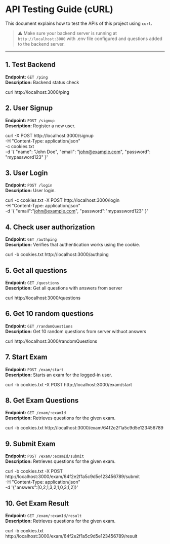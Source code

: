 # API Testing Guide (cURL)

This document explains how to test the APIs of this project using `curl`.

> ⚠️ Make sure your backend server is running at `http://localhost:3000` with .env file configured and questions added to the backend server.

---


## 1. Test Backend
**Endpoint:** `GET /ping`  
**Description:** Backend status check  

curl http://localhost:3000/ping



## 2. User Signup
**Endpoint:** `POST /signup`  
**Description:** Register a new user.  

curl -X POST http://localhost:3000/signup \
  -H "Content-Type: application/json" \
  -c cookies.txt \
  -d '{
    "name": "John Doe",
    "email": "john@example.com",
    "password": "mypassword123"
  }'



## 3. User Login
**Endpoint:** `POST /login`  
**Description:** User login.  

curl -c cookies.txt -X POST http://localhost:3000/login \
  -H "Content-Type: application/json" \
  -d '{
    "email":"john@example.com",
    "password":"mypassword123"
  }'


## 4. Check user authorization
**Endpoint:** `GET /authping`  
**Description:** Verifies that authentication works using the cookie.

curl -b cookies.txt http://localhost:3000/authping


## 5. Get all questions
**Endpoint:** `GET /questions`  
**Description:** Get all questions with answers from server

curl http://localhost:3000/questions



## 6. Get 10 random questions
**Endpoint:** `GET /randomQuestions`  
**Description:** Get 10 random questions from server withuot answers

curl http://localhost:3000/randomQuestions


## 7. Start Exam
**Endpoint:** `POST /exam/start`  
**Description:** Starts an exam for the logged-in user.

curl -b cookies.txt -X POST http://localhost:3000/exam/start



## 8. Get Exam Questions
**Endpoint:** `GET /exam/:examId`  
**Description:** Retrieves questions for the given exam.

curl -b cookies.txt http://localhost:3000/exam/64f2e2f1a5c9d5e123456789



## 9. Submit Exam
**Endpoint:** `POST /exam/:examId/submit`  
**Description:** Retrieves questions for the given exam.

curl -b cookies.txt -X POST http://localhost:3000/exam/64f2e2f1a5c9d5e123456789/submit \
  -H "Content-Type: application/json" \
  -d '{"answers":[0,2,1,3,2,1,0,3,1,2]}'



## 10. Get Exam Result
**Endpoint:** `GET /exam/:examId/result`  
**Description:** Retrieves questions for the given exam.

curl -b cookies.txt http://localhost:3000/exam/64f2e2f1a5c9d5e123456789/result


